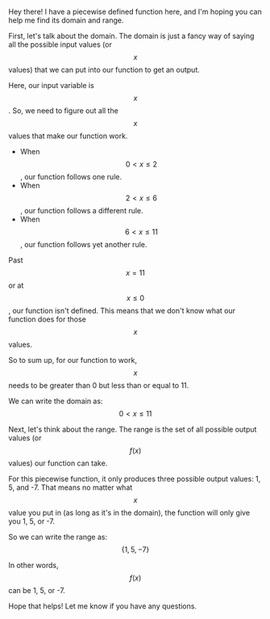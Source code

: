 Hey there! I have a piecewise defined function here, and I'm hoping you can help me find its domain and range. 

First, let's talk about the domain. The domain is just a fancy way of saying all the possible input values (or $$x$$ values) that we can put into our function to get an output. 

Here, our input variable is $$x$$. So, we need to figure out all the $$x$$ values that make our function work. 

- When $$0 < x \leq 2$$, our function follows one rule.
- When $$2 < x \leq 6$$, our function follows a different rule.
- When $$6 < x \leq 11$$, our function follows yet another rule.

Past $$x = 11$$ or at $$x \leq 0$$, our function isn't defined. This means that we don't know what our function does for those $$x$$ values.

So to sum up, for our function to work, $$x$$ needs to be greater than 0 but less than or equal to 11. 

We can write the domain as:  
$$0 < x \leq 11$$

Next, let's think about the range. The range is the set of all possible output values (or $$f(x)$$ values) our function can take.

For this piecewise function, it only produces three possible output values: 1, 5, and -7. That means no matter what $$x$$ value you put in (as long as it's in the domain), the function will only give you 1, 5, or -7.

So we can write the range as:  
$$\{1, 5, -7\}$$

In other words, $$f(x)$$ can be 1, 5, or -7.

Hope that helps! Let me know if you have any questions.